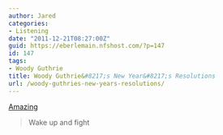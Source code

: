```yaml
---
author: Jared
categories:
- Listening
date: "2011-12-21T08:27:00Z"
guid: https://eberlemain.nfshost.com/?p=147
id: 147
tags:
- Woody Guthrie
title: Woody Guthrie&#8217;s New Year&#8217;s Resolutions
url: /woody-guthries-new-years-resolutions/
---
```

<!-- wp:paragraph -->
<p><a href="http://boingboing.net/2011/12/19/woody-guthries-new-years-r.html">Amazing</a></p>
<!-- /wp:paragraph -->

<!-- wp:quote -->
<blockquote class="wp-block-quote"><p>Wake up and fight</p></blockquote>
<!-- /wp:quote -->